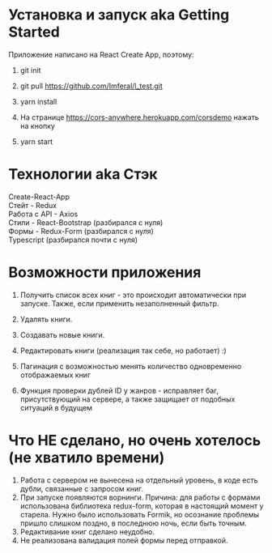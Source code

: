 # Установка и запуск aka Getting Started

Приложение написано на React Create App, поэтому:

1. git init

2. git pull https://github.com/Imferal/l_test.git

3. yarn install

4. На странице https://cors-anywhere.herokuapp.com/corsdemo нажать на кнопку

5. yarn start

# Технологии aka Стэк

Create-React-App\
Стейт - Redux\
Работа с API - Axios\
Стили - React-Bootstrap (разбирался с нуля)\
Формы - Redux-Form (разбирался с нуля)\
Typescript (разбирался почти с нуля)

# Возможности приложения

1. Получить список всех книг - это происходит автоматически при запуске. Также, если применить незаполненный фильтр.

2. Удалять книги.

3. Создавать новые книги.

4. Редактировать книги (реализация так себе, но работает) :)

5. Пагинация с возможностью менять количество одновременно отображаемых книг

6. Функция проверки дублей ID у жанров - исправляет баг, присутствующий на сервере, а также защищает от подобных ситуаций в будущем

# Что НЕ сделано, но очень хотелось (не хватило времени)

1. Работа с сервером не вынесена на отдельный уровень, в коде есть дубли, связанные с запросом книг.
2. При запуске появляются ворнинги. Причина: для работы с формами использована библиотека redux-form, которая в настоящий момент у старела. Нужно было использовать Formik, но осознание проблемы пришло слишком поздно, в последнюю ночь, если быть точным.
3. Редактивание книг сделано неудобно.
4. Не реализована валидация полей формы перед отправкой.